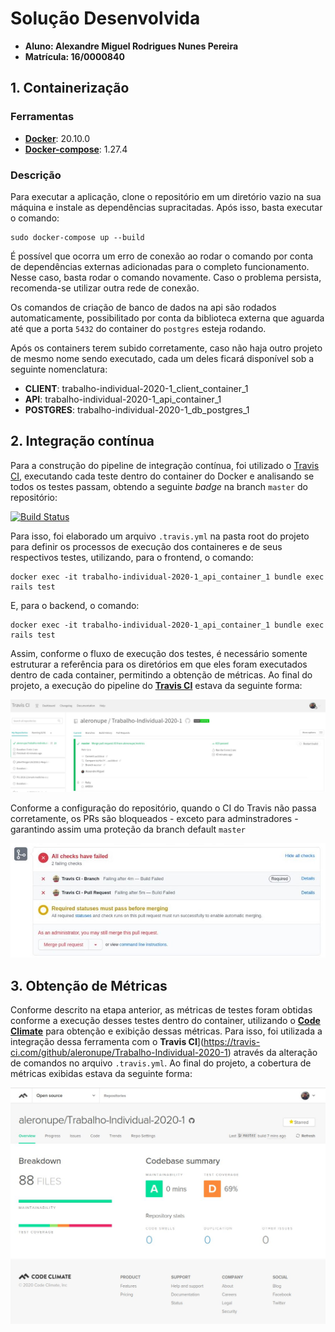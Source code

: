 # Solução Desenvolvida

* **Aluno: Alexandre Miguel Rodrigues Nunes Pereira**
* **Matrícula: 16/0000840**


## **1. Containerização**

### Ferramentas

- **[Docker](https://docs.docker.com/engine/install/ubuntu/)**: 20.10.0
- **[Docker-compose](https://docs.docker.com/compose/install/)**: 1.27.4

### Descrição

Para executar a aplicação, clone o repositório em um diretório vazio na sua máquina e instale as dependências supracitadas. Após isso, basta executar o comando:

```
sudo docker-compose up --build
```

É possível que ocorra um erro de conexão ao rodar o comando por conta de dependências externas adicionadas para o completo funcionamento. Nesse caso, basta rodar o comando novamente. Caso o problema persista, recomenda-se utilizar outra rede de conexão.

Os comandos de criação de banco de dados na api são rodados automaticamente, possibilitado por conta da biblioteca externa que aguarda até que a porta ```5432``` do container do ```postgres``` esteja rodando.

Após os containers terem subido corretamente, caso não haja outro projeto de mesmo nome sendo executado, cada um deles ficará disponível sob a seguinte nomenclatura:

- **CLIENT**: trabalho-individual-2020-1_client_container_1 
- **API**: trabalho-individual-2020-1_api_container_1
- **POSTGRES**: trabalho-individual-2020-1_db_postgres_1

## **2. Integração contínua**

Para a construção do pipeline de integração contínua, foi utilizado o [Travis CI](https://travis-ci.com/github/aleronupe/Trabalho-Individual-2020-1), executando cada teste dentro do container do Docker e analisando se todos os testes passam, obtendo a seguinte *badge* na branch ```master``` do repositório:

[![Build Status](https://travis-ci.com/aleronupe/Trabalho-Individual-2020-1.svg?branch=master)](https://travis-ci.com/aleronupe/Trabalho-Individual-2020-1)

Para isso, foi elaborado um arquivo ```.travis.yml``` na pasta root do projeto para definir os processos de execução dos containeres e de seus respectivos testes, utilizando, para o frontend, o comando:

```
docker exec -it trabalho-individual-2020-1_api_container_1 bundle exec rails test
```

E, para o backend, o comando: 

```
docker exec -it trabalho-individual-2020-1_api_container_1 bundle exec rails test
```

Assim, conforme o fluxo de execução dos testes, é necessário somente estruturar a referência para os diretórios em que eles foram executados dentro de cada container, permitindo a obtenção de métricas. Ao final do projeto, a execução do pipeline do [**Travis CI**](https://travis-ci.com/github/aleronupe/Trabalho-Individual-2020-1) estava da seguinte forma:

![travis](./images/travis.jpg)

Conforme a configuração do repositório, quando o CI do Travis não passa corretamente, os PRs são bloqueados - exceto para adminstradores - garantindo assim uma proteção da branch default ```master```

![pr-fail](./images/pr-failing.jpg)

## **3. Obtenção de Métricas**

Conforme descrito na etapa anterior, as métricas de testes foram obtidas conforme a execução desses testes dentro do container, utilizando o [**Code Climate**](https://codeclimate.com/github/aleronupe/Trabalho-Individual-2020-1) para obtenção e exibição dessas métricas. Para isso, foi utilizada a integração dessa ferramenta com o **Travis CI**](https://travis-ci.com/github/aleronupe/Trabalho-Individual-2020-1) através da alteração de comandos no arquivo ```.travis.yml```. Ao final do projeto, a cobertura de métricas exibidas estava da seguinte forma:

![code-climate](./images/code-climate.jpg)


